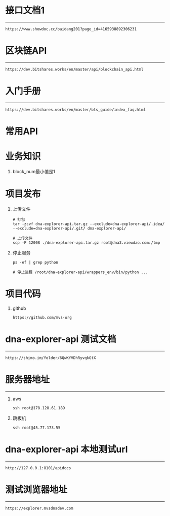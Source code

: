 # 接口文档1

***

```shell
https://www.showdoc.cc/baidang201?page_id=4165938892306231
```





# 区块链API

***

```shell
https://dev.bitshares.works/en/master/api/blockchain_api.html
```





# 入门手册

***

```shell
https://dev.bitshares.works/en/master/bts_guide/index_faq.html
```





# 常用API





# 业务知识

1. block_num最小值是1







# 项目发布

1. 上传文件

   ```shell
   # 打包
   tar -zcvf dna-explorer-api.tar.gz --exclude=dna-explorer-api/.idea/ --exclude=dna-explorer-api/.git/ dna-explorer-api/
   
   # 上传文件
   scp -P 12008 ./dna-explorer-api.tar.gz root@dna3.viewdao.com:/tmp
   ```

2. 停止服务

   ```shell
   ps -ef | grep python
   
   # 停止进程 /root/dna-explorer-api/wrappers_env/bin/python ...
   ```



# 项目代码

1. github

   ```shell
   https://github.com/mvs-org
   ```

   



# dna-explorer-api 测试文档

***

```shell
https://shimo.im/folder/6QwKYVDhRyvqkGtX
```







# 服务器地址

***

1. aws

   ```shell
   ssh root@178.128.61.189
   ```

2. 跳板机

   ```shell
   ssh root@45.77.173.55
   ```




# dna-explorer-api 本地测试url

***

```shell
http://127.0.0.1:8101/apidocs
```



# 测试浏览器地址

***

```shell
https://explorer.mvsdnadev.com
```

